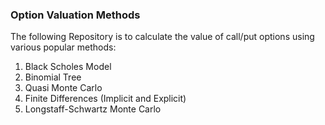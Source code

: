 ### Option Valuation Methods

The following Repository is to calculate the value of call/put options using various popular methods:
1. Black Scholes Model
2. Binomial Tree
3. Quasi Monte Carlo
4. Finite Differences (Implicit and Explicit)
5. Longstaff-Schwartz Monte Carlo
